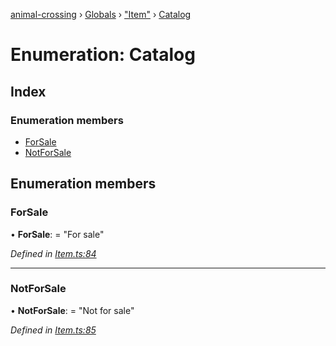 [animal-crossing](../README.md) › [Globals](../globals.md) › ["Item"](../modules/_item_.md) › [Catalog](_item_.catalog.md)

# Enumeration: Catalog

## Index

### Enumeration members

* [ForSale](_item_.catalog.md#forsale)
* [NotForSale](_item_.catalog.md#notforsale)

## Enumeration members

###  ForSale

• **ForSale**: = "For sale"

*Defined in [Item.ts:84](https://github.com/Norviah/animal-crossing/blob/37a256e/module/types/Item.ts#L84)*

___

###  NotForSale

• **NotForSale**: = "Not for sale"

*Defined in [Item.ts:85](https://github.com/Norviah/animal-crossing/blob/37a256e/module/types/Item.ts#L85)*
